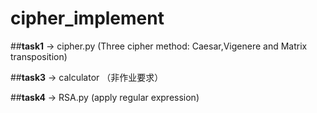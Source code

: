 # cipher_implement

##**task1** -> cipher.py (Three cipher method: Caesar,Vigenere and Matrix transposition)

##**task3** -> calculator （非作业要求）

##**task4** -> RSA.py (apply regular expression)
